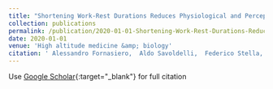 ```yaml
---
title: "Shortening Work-Rest Durations Reduces Physiological and Perceptual Load During Uphill Walking in Simulated Cold High-Altitude Conditions"
collection: publications
permalink: /publication/2020-01-01-Shortening-Work-Rest-Durations-Reduces-Physiological-and-Perceptual-Load-During-Uphill-Walking-in-Simulated-Cold-High-Altitude-Conditions
date: 2020-01-01
venue: 'High altitude medicine &amp; biology'
citation: ' Alessandro Fornasiero,  Aldo Savoldelli,  Federico Stella,  Alexa Callovini,  Lorenzo Bortolan,  Andrea Zignoli,  David Low,  Laurent Mourot,  Federico Schena,  Barbara Pellegrini, &quot;Shortening Work-Rest Durations Reduces Physiological and Perceptual Load During Uphill Walking in Simulated Cold High-Altitude Conditions.&quot; High altitude medicine &amp;amp; biology, 2020.'
---
```

Use [Google Scholar](https://scholar.google.com/scholar?q=Shortening+Work+Rest+Durations+Reduces+Physiological+and+Perceptual+Load+During+Uphill+Walking+in+Simulated+Cold+High+Altitude+Conditions){:target="_blank"} for full citation